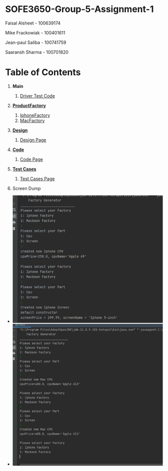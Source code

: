 # SOFE3650-Group-5-Assignment-1

Faisal Alsheet - 100639174

Mike Frackowiak - 100401611

Jean-paul Saliba - 100741759

Saaransh Sharma - 100701820


# Table of Contents

1. **Main**
    1. [Driver Test Code](src/com/company/Main.java)

2. [**ProductFactory**](src/com/company/ProductFactory.java)
    1. [IphoneFactory](/src/com/company/IphoneFactory.java)
    2. [MacFactory](/src/com/company/MacFactory.java)

3. [**Design**](#Design)
    1. [Design Page](/Design/)

4. [**Code**](#Code)
    1. [Code Page](/Code/)
5. [**Test Cases**](#Test-Cases)
    1. [Test Cases Page](/Test%20Cases/)

6. Screen Dump
  - ![Image of Iphone Factory](/Images/image1.PNG)
  - ![Image of Mac Factory](/Images/image2.PNG)











